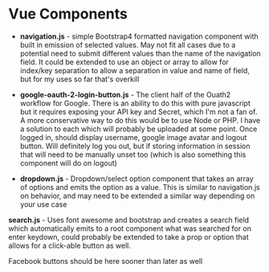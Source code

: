 # Vue Components
- __navigation.js__ - simple Bootstrap4 formatted navigation component with built in emission of selected values.  May not fit all cases due to a potential need to submit different values than the name of the navigation field.  It could be extended to use an object or array to allow for index/key separation to allow a separation in value and name of field, but for my uses so far that's overkill

- __google-oauth-2-login-button.js__ - The client half of the Ouath2 workflow for Google.  There is an ability to do this with pure javascript but it requires exposing your API key and Secret, which I'm not a fan of.  A more conservative way to do this would be to use Node or PHP.  I have a solution to each which will probably be uploaded at some point.  Once logged in, should display username, google image avatar and logout button.  Will definitely log you out, but if storing information in session that will need to be manually unset too (which is also something this component will do on logout)

- __dropdown.js__ - Dropdown/select option component that takes an array of options and emits the option as a value.  This is similar to navigation.js on behavior, and may need to be extended a similar way depending on your use case

__search.js__ - Uses font awesome and bootstrap and creates a search field which automatically emits to a root component what was searched for on enter keydown, could probably be extended to take a prop or option that allows for a click-able button as well.

Facebook buttons should be here sooner than later as well
